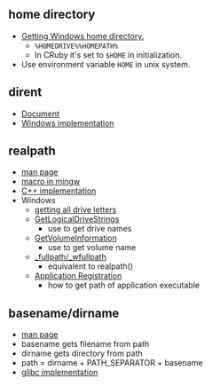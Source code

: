 ## home directory
* [Getting Windows home directory.](http://support.microsoft.com/kb/101507/en-us)
  * `%HOMEDRIVE%%HOMEPATH%`
  * In CRuby it's set to `$HOME` in initialization.
* Use environment variable `HOME` in unix system.

## dirent
* [Document](http://pubs.opengroup.org/onlinepubs/007908799/xsh/dirent.h.html)
* [Windows implementation](http://www.softagalleria.net/dirent.php)

## realpath
* [man page](http://linuxjm.sourceforge.jp/html/LDP_man-pages/man3/realpath.3.html)
* [macro in mingw](http://sourceforge.net/p/mingw/patches/256/)
* [C++ implementation](http://insanecoding.blogspot.jp/2007/11/implementing-realpath-in-c.html)
* Windows
  * [getting all drive letters](http://stackoverflow.com/questions/286534/enumerating-all-available-drive-letters-in-windows)
  * [GetLogicalDriveStrings](http://msdn.microsoft.com/en-us/library/aa364975(VS.85).aspx)
    * use to get drive names
  * [GetVolumeInformation](http://msdn.microsoft.com/en-us/library/aa364993(v=vs.85).aspx)
    * use to get volume name
  * [_fullpath/_wfullpath](http://msdn.microsoft.com/ja-jp/library/506720ff)
    * equivalent to realpath()
  * [Application Registration](http://msdn.microsoft.com/en-us/library/windows/desktop/ee872121(v=vs.85).aspx)
    * how to get path of application executable

## basename/dirname
* [man page](http://linuxjm.sourceforge.jp/html/LDP_man-pages/man3/basename.3.html)
* basename gets filename from path
* dirname gets directory from path
* path = dirname + PATH_SEPARATOR + basename
* [glibc implementation](http://repo.or.cz/w/glibc.git/blob?f=misc/dirname.c)
